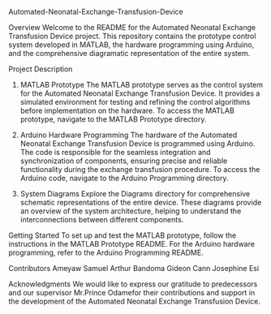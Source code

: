 Automated-Neonatal-Exchange-Transfusion-Device

Overview
Welcome to the README for the Automated Neonatal Exchange Transfusion Device project. This repository contains the prototype control system developed in MATLAB, the hardware programming using Arduino, and the comprehensive diagramatic representation of the entire system.

Project Description
1. MATLAB Prototype
The MATLAB prototype serves as the control system for the Automated Neonatal Exchange Transfusion Device. It provides a simulated environment for testing and refining the control algorithms before implementation on the hardware. To access the MATLAB prototype, navigate to the MATLAB Prototype directory.

2. Arduino Hardware Programming
The hardware of the Automated Neonatal Exchange Transfusion Device is programmed using Arduino. The code is responsible for the seamless integration and synchronization of components, ensuring precise and reliable functionality during the exchange transfusion procedure. To access the Arduino code, navigate to the Arduino Programming directory.

3. System Diagrams
Explore the Diagrams directory for comprehensive schematic representations of the entire device. These diagrams provide an overview of the system architecture, helping to understand the interconnections between different components.

Getting Started
To set up and test the MATLAB prototype, follow the instructions in the MATLAB Prototype README. For the Arduino hardware programming, refer to the Arduino Programming README.

Contributors
Ameyaw Samuel Arthur
Bandoma Gideon
Cann Josephine Esi

Acknowledgments
We would like to express our gratitude to predecessors and our supervisor Mr.Prince Odamefor their contributions and support in the development of the Automated Neonatal Exchange Transfusion Device.
